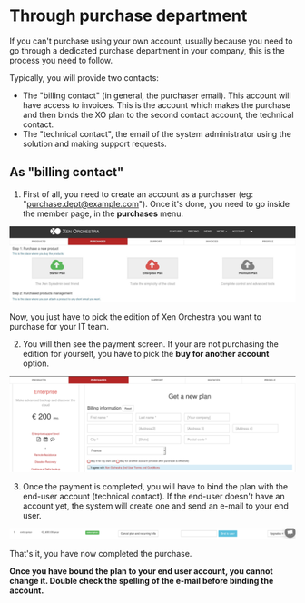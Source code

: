 # Through purchase department

If you can't purchase using your own account, usually because you need to go through a dedicated purchase department in your company, this is the process you need to follow.

Typically, you will provide two contacts:

* The "billing contact" (in general, the purchaser email). This account will have access to invoices. This is the account which makes the purchase and then binds the XO plan to the second contact account, the technical contact.
* The "technical contact", the email of the system administrator using the solution and making support requests.

## As "billing contact"

1. First of all, you need to create an account as a purchaser (eg: "purchase.dept@example.com"). Once it's done, you need to go inside the member page, in the **purchases** menu.


![](./assets/purchase-menu.jpg)


Now, you just have to pick the edition of Xen Orchestra you want to purchase for your IT team.

2. You will then see the payment screen. If your are not purchasing the edition for yourself, you have to pick the **buy for another account** option. 


![](./assets/purchase-for-another.png)

3. Once the payment is completed, you will have to bind the plan with the end-user account (technical contact). If the end-user doesn't have an account yet, the system will create one and send an e-mail to your end user. 


![](./assets/bind-process.png)

That's it, you have now completed the purchase. 

**Once you have bound the plan to your end user account, you cannot change it. Double check the spelling of the e-mail before binding the account.**
